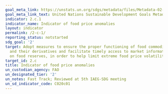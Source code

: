 ```yaml
---
goal_meta_link: https://unstats.un.org/sdgs/metadata/files/Metadata-02-0C-01.pdf
goal_meta_link_text: United Nations Sustainable Development Goals Metadata (pdf 232kB)
indicator: 2.c.1
indicator_name: Indicator of food price anomalies
layout: indicator
permalink: /2-c-1/
reporting_status: notstarted
sdg_goal: '2'
target: Adopt measures to ensure the proper functioning of food commodity markets
  and their derivatives and facilitate timely access to market information, including
  on food reserves, in order to help limit extreme food price volatility
target_id: 2.c
title: Indicator of food price anomalies
un_custodian_agency: FAO
un_designated_tier: '2'
un_notes: Fast Track; Reviewed at 5th IAEG-SDG meeting
un_sd_indicator_code: C020c01
---
```

